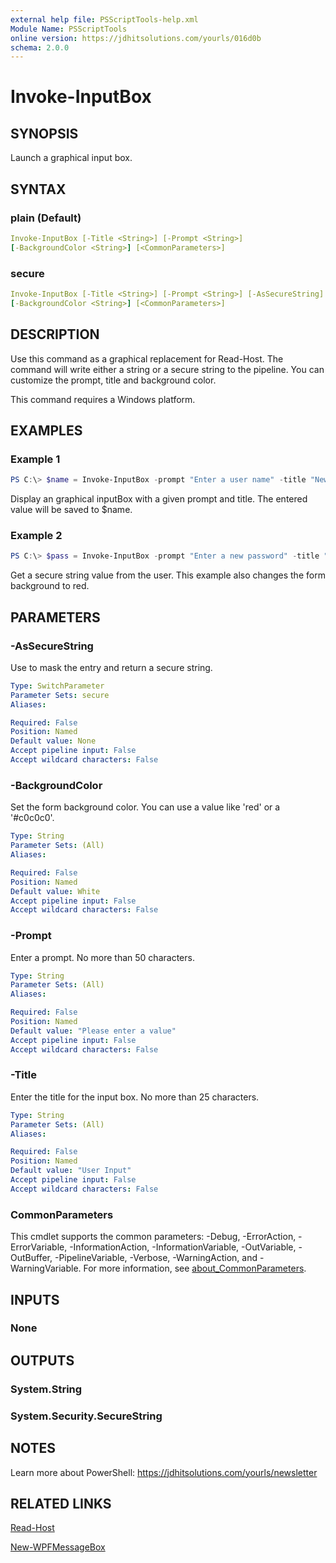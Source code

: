 ```yaml
---
external help file: PSScriptTools-help.xml
Module Name: PSScriptTools
online version: https://jdhitsolutions.com/yourls/016d0b
schema: 2.0.0
---
```


# Invoke-InputBox

## SYNOPSIS

Launch a graphical input box.

## SYNTAX

### plain (Default)

```yaml
Invoke-InputBox [-Title <String>] [-Prompt <String>]
[-BackgroundColor <String>] [<CommonParameters>]
```

### secure

```yaml
Invoke-InputBox [-Title <String>] [-Prompt <String>] [-AsSecureString]
[-BackgroundColor <String>] [<CommonParameters>]
```

## DESCRIPTION

Use this command as a graphical replacement for Read-Host. The command will write either a string or a secure string to the pipeline. You can customize the prompt, title and background color.

This command requires a Windows platform.

## EXAMPLES

### Example 1

```powershell
PS C:\> $name = Invoke-InputBox -prompt "Enter a user name" -title "New User"
```

Display an graphical inputBox with a given prompt and title. The entered value will be saved to $name.

### Example 2

```powershell
PS C:\> $pass = Invoke-InputBox -prompt "Enter a new password" -title "New User" -asSecureString -background red
```

Get a secure string value from the user. This example also changes the form background to red.

## PARAMETERS

### -AsSecureString

Use to mask the entry and return a secure string.

```yaml
Type: SwitchParameter
Parameter Sets: secure
Aliases:

Required: False
Position: Named
Default value: None
Accept pipeline input: False
Accept wildcard characters: False
```

### -BackgroundColor

Set the form background color. You can use a value like 'red' or a '#c0c0c0'.

```yaml
Type: String
Parameter Sets: (All)
Aliases:

Required: False
Position: Named
Default value: White
Accept pipeline input: False
Accept wildcard characters: False
```

### -Prompt

Enter a prompt. No more than 50 characters.

```yaml
Type: String
Parameter Sets: (All)
Aliases:

Required: False
Position: Named
Default value: "Please enter a value"
Accept pipeline input: False
Accept wildcard characters: False
```

### -Title

Enter the title for the input box. No more than 25 characters.

```yaml
Type: String
Parameter Sets: (All)
Aliases:

Required: False
Position: Named
Default value: "User Input"
Accept pipeline input: False
Accept wildcard characters: False
```

### CommonParameters

This cmdlet supports the common parameters: -Debug, -ErrorAction, -ErrorVariable, -InformationAction, -InformationVariable, -OutVariable, -OutBuffer, -PipelineVariable, -Verbose, -WarningAction, and -WarningVariable. For more information, see [about_CommonParameters](http://go.microsoft.com/fwlink/?LinkID=113216).

## INPUTS

### None

## OUTPUTS

### System.String

### System.Security.SecureString

## NOTES

Learn more about PowerShell: https://jdhitsolutions.com/yourls/newsletter

## RELATED LINKS

[Read-Host]()

[New-WPFMessageBox](New-WPFMessageBox.md)
